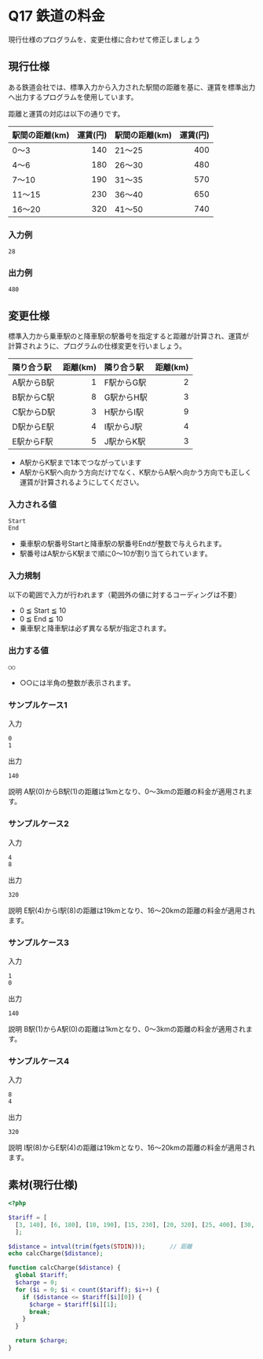 # Q17 鉄道の料金
現行仕様のプログラムを、変更仕様に合わせて修正しましょう

## 現行仕様
ある鉄道会社では、標準入力から入力された駅間の距離を基に、運賃を標準出力へ出力するプログラムを使用しています。

距離と運賃の対応は以下の通りです。

| 駅間の距離(km) | 運賃(円) | 駅間の距離(km) | 運賃(円) |
|:-- | --: | :-- | --: |
| 0～3 | 140 | 21～25 | 400 |
| 4～6 | 180 | 26～30 | 480 |
| 7～10 | 190 | 31～35 | 570 |
| 11～15 | 230 | 36～40 | 650 |
| 16～20 | 320 | 41～50 | 740 |

### 入力例

```
28
```

### 出力例

```
480
```

## 変更仕様
標準入力から乗車駅のと降車駅の駅番号を指定すると距離が計算され、運賃が計算されように、プログラムの仕様変更を行いましょう。

| 隣り合う駅 | 距離(km) | 隣り合う駅 | 距離(km) |
| :--- | --: | :-- | --: |
| A駅からB駅 | 1 | F駅からG駅 | 2|
| B駅からC駅 | 8 | G駅からH駅 | 3|
| C駅からD駅 | 3 | H駅からI駅 | 9|
| D駅からE駅 | 4 | I駅からJ駅 | 4|
| E駅からF駅 | 5 | J駅からK駅 | 3|

- A駅からK駅まで1本でつながっています
- A駅からK駅へ向かう方向だけでなく、K駅からA駅へ向かう方向でも正しく運賃が計算されるようにしてください。

### 入力される値

```
Start
End
```

- 乗車駅の駅番号Startと降車駅の駅番号Endが整数で与えられます。
- 駅番号はA駅からK駅まで順に0～10が割り当てられています。

### 入力規制
以下の範囲で入力が行われます（範囲外の値に対するコーディングは不要）
- 0 ≦ Start ≦ 10
- 0 ≦ End ≦ 10
- 乗車駅と降車駅は必ず異なる駅が指定されます。

### 出力する値

```
○○
```

- ○○には半角の整数が表示されます。

### サンプルケース1

入力
```
0
1
```

出力
```
140
```

説明
A駅(0)からB駅(1)の距離は1kmとなり、0～3kmの距離の料金が適用されます。

### サンプルケース2

入力
```
4
8
```

出力
```
320
```

説明
E駅(4)からI駅(8)の距離は19kmとなり、16～20kmの距離の料金が適用されます。

### サンプルケース3

入力
```
1
0
```

出力
```
140
```

説明
B駅(1)からA駅(0)の距離は1kmとなり、0～3kmの距離の料金が適用されます。

### サンプルケース4

入力
```
8
4
```

出力
```
320
```

説明
I駅(8)からE駅(4)の距離は19kmとなり、16～20kmの距離の料金が適用されます。



## 素材(現行仕様)
``` php
<?php

$tariff = [
  [3, 140], [6, 180], [10, 190], [15, 230], [20, 320], [25, 400], [30, 480], [35, 570], [40, 650], [50, 740]
  ];

$distance = intval(trim(fgets(STDIN)));       // 距離
echo calcCharge($distance);

function calcCharge($distance) {
  global $tariff;
  $charge = 0;
  for ($i = 0; $i < count($tariff); $i++) {
    if ($distance <= $tariff[$i][0]) {
      $charge = $tariff[$i][1];
      break;
    } 
  }

  return $charge;
}

```
